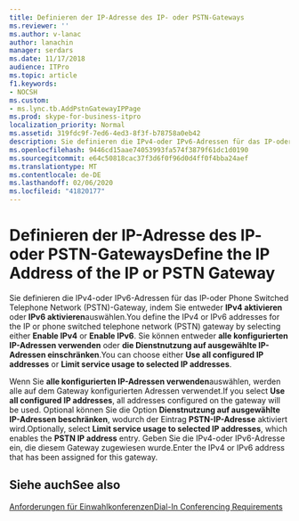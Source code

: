 ```yaml
---
title: Definieren der IP-Adresse des IP- oder PSTN-Gateways
ms.reviewer: ''
ms.author: v-lanac
author: lanachin
manager: serdars
ms.date: 11/17/2018
audience: ITPro
ms.topic: article
f1.keywords:
- NOCSH
ms.custom:
- ms.lync.tb.AddPstnGatewayIPPage
ms.prod: skype-for-business-itpro
localization_priority: Normal
ms.assetid: 319fdc9f-7ed6-4ed3-8f3f-b78758a0eb42
description: Sie definieren die IPv4-oder IPv6-Adressen für das IP-oder Phone Switched Telephone Network (PSTN)-Gateway, indem Sie entweder IPv4 aktivieren oder IPv6 aktivieren auswählen. Sie können entweder alle konfigurierten IP-Adressen verwenden oder die Dienstnutzung auf ausgewählte IP-Adressen einschränken.
ms.openlocfilehash: 9446cd15aae74053993fa574f3879f61dc1d0190
ms.sourcegitcommit: e64c50818cac37f3d6f0f96d0d4ff0f4bba24aef
ms.translationtype: MT
ms.contentlocale: de-DE
ms.lasthandoff: 02/06/2020
ms.locfileid: "41820177"
---
```

# <a name="define-the-ip-address-of-the-ip-or-pstn-gateway"></a><span data-ttu-id="fe7be-104">Definieren der IP-Adresse des IP- oder PSTN-Gateways</span><span class="sxs-lookup"><span data-stu-id="fe7be-104">Define the IP Address of the IP or PSTN Gateway</span></span>

<span data-ttu-id="fe7be-105">Sie definieren die IPv4-oder IPv6-Adressen für das IP-oder Phone Switched Telephone Network (PSTN)-Gateway, indem Sie entweder **IPv4 aktivieren** oder **IPv6 aktivieren**auswählen.</span><span class="sxs-lookup"><span data-stu-id="fe7be-105">You define the IPv4 or IPv6 addresses for the IP or phone switched telephone network (PSTN) gateway by selecting either **Enable IPv4** or **Enable IPv6**.</span></span> <span data-ttu-id="fe7be-106">Sie können entweder **alle konfigurierten IP-Adressen verwenden** oder **die Dienstnutzung auf ausgewählte IP-Adressen einschränken**.</span><span class="sxs-lookup"><span data-stu-id="fe7be-106">You can choose either **Use all configured IP addresses** or **Limit service usage to selected IP addresses**.</span></span>

<span data-ttu-id="fe7be-107">Wenn Sie **alle konfigurierten IP-Adressen verwenden**auswählen, werden alle auf dem Gateway konfigurierten Adressen verwendet.</span><span class="sxs-lookup"><span data-stu-id="fe7be-107">If you select **Use all configured IP addresses**, all addresses configured on the gateway will be used.</span></span> <span data-ttu-id="fe7be-108">Optional können Sie die Option **Dienstnutzung auf ausgewählte IP-Adressen beschränken**, wodurch der Eintrag **PSTN-IP-Adresse** aktiviert wird.</span><span class="sxs-lookup"><span data-stu-id="fe7be-108">Optionally, select **Limit service usage to selected IP addresses**, which enables the **PSTN IP address** entry.</span></span> <span data-ttu-id="fe7be-109">Geben Sie die IPv4-oder IPv6-Adresse ein, die diesem Gateway zugewiesen wurde.</span><span class="sxs-lookup"><span data-stu-id="fe7be-109">Enter the IPv4 or IPv6 address that has been assigned for this gateway.</span></span>

## <a name="see-also"></a><span data-ttu-id="fe7be-110">Siehe auch</span><span class="sxs-lookup"><span data-stu-id="fe7be-110">See also</span></span>

[<span data-ttu-id="fe7be-111">Anforderungen für Einwahlkonferenzen</span><span class="sxs-lookup"><span data-stu-id="fe7be-111">Dial-In Conferencing Requirements</span></span>](https://technet.microsoft.com/library/9aff949e-3dac-481a-be46-a180c72e8066.aspx)
